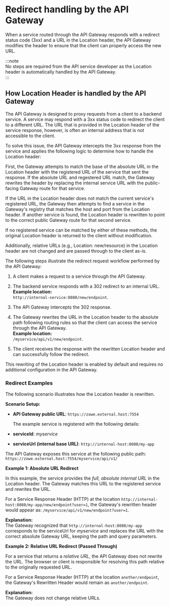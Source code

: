 # Redirect handling by the API Gateway

When a service routed through the API Gateway responds with a redirect status code (3xx) and a URL in the Location header, the API Gateway modifies the header to ensure that the client can properly access the new URL.

:::note  
No steps are required from the API service developer as the Location header is automatically handled by the API Gateway.  
:::

## How Location Header is handled by the API Gateway
The API Gateway is designed to proxy requests from a client to a backend service. A service may respond with a 3xx status code to redirect the client to a different URL. The URL that is provided in the Location header of the service response, however, is often an internal address that is not accessible to the client.

To solve this issue, the API Gateway intercepts the 3xx response from the service and applies the following logic to determine how to handle the Location header:

First, the Gateway attempts to match the base of the absolute URL in the Location header with the registered URL of the service that sent the response. If the absolute URL and regestered URL  match, the Gateway rewrites the header by replacing the internal service URL with the public-facing Gateway route for that service.

If the URL in the Location header does not match the current service's registered URL, the Gateway then attempts to find a service in the Gateway's registry that matches the host and port from the Location header. If another service is found, the Location header is rewritten to point to the correct public Gateway route for that second service.

If no registered service can be matched by either of these methods, the original Location header is returned to the client without modification.

Additionally, relative URLs (e.g., Location: new/resource) in the Location header are not changed and are passed through to the client as-is.

The following steps illustrate the redirect request workflow performed by the API Gateway:

1. A client makes a request to a service through the API Gateway.

2. The backend service responds with a 302 redirect to an internal URL.   
**Example location:**  
`http://internal-service:8080/new/endpoint`.

3. The API Gateway intercepts the 302 response.

4. The Gateway rewrites the URL in the Location header to the absolute path following routing rules so that the client can access the service through the API Gateway.  
**Example location:**  
`/myservice/api/v1/new/endpoint`.

5. The client receives the response with the rewritten Location header and can successfully follow the redirect.

This rewriting of the Location header is enabled by default and requires no additional configuration in the API Gateway.

### Redirect Examples
The following scenario illustrates how the Location header is rewritten.

**Scenario Setup:**

* **API Gateway public URL**: `https://zowe.external.host:7554`

    The example service is registered with the following details:

* **serviceId**: _myservice_

* **serviceUrl (internal base URL)**: `http://internal-host:8080/my-app`

The API Gateway exposes this service at the following public path: `https://zowe.external.host:7554/myservice/api/v1/`

**Example 1: Absolute URL Redirect**  

In this example, the service provides the _full, absolute internal URL_ in the Location header. The Gateway matches this URL to the registered service and rewrites the URL.

For a Service Response Header (HTTP) at the location `http://internal-host:8080/my-app/new/endpoint?user=1`, the Gateway's rewritten header would appear as: `/myservice/api/v1/new/endpoint?user=1`.

**Explanation:**  
The Gateway recognized that `http://internal-host:8080/my-app` corresponds to the serviceUrl for _myservice_ and replaces the URL with the correct absolute Gateway URL, keeping the path and query parameters.

**Example 2: Relative URL Redirect (Passed Through)**  

For a service that returns a _relative URL_, the API Gateway does not rewrite the URL. The browser or client is responsible for resolving this path relative to the originally requested URL.

For a Service Response Header (HTTP) at the location `another/endpoint`, the Gateway's Rewritten Header would remain as `another/endpoint`.

**Explanation:**  
The Gateway does not change relative URLs.
